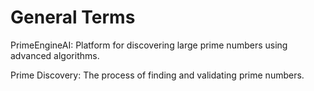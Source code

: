 # General Terms

PrimeEngineAI: Platform for discovering large prime numbers using advanced algorithms.

Prime Discovery: The process of finding and validating prime numbers.

